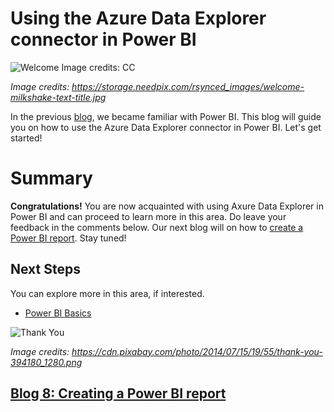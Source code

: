 # Using the Azure Data Explorer connector in Power BI 

![Welcome Image credits: CC](https://user-images.githubusercontent.com/58803999/204959575-c0012acb-ff67-4d67-b43f-c1be859f0f77.jpg)

*Image credits: https://storage.needpix.com/rsynced_images/welcome-milkshake-text-title.jpg*

In the previous [blog](https://github.com/prabhugayatri/MLSA-SIL-Blog-2022/blob/main/Blog6.md), we became familiar with Power BI. This blog will guide you on how to use the Azure Data Explorer connector in Power BI. Let's get started!


# Summary
**Congratulations!** You are now acquainted with using Axure Data Explorer in Power BI and can proceed to learn more in this area. Do leave your feedback in the comments below. Our next blog will on how to [create a Power BI report](https://github.com/prabhugayatri/MLSA-SIL-Blog-2022/blob/main/Blog8.md). Stay tuned!

## Next Steps
You can explore more in this area, if interested.
* [Power BI Basics](https://learn.microsoft.com/en-us/power-bi/fundamentals/service-basic-concepts)

![Thank You](https://cdn.pixabay.com/photo/2014/07/15/19/55/thank-you-394180_1280.png)

*Image credits: https://cdn.pixabay.com/photo/2014/07/15/19/55/thank-you-394180_1280.png*

## [Blog 8: Creating a Power BI report](https://github.com/prabhugayatri/MLSA-SIL-Blog-2022/blob/main/Blog8.md)
